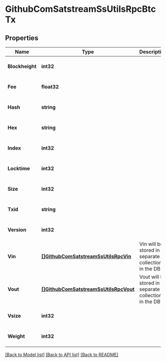 # GithubComSatstreamSsUtilsRpcBtcTx

## Properties
Name | Type | Description | Notes
------------ | ------------- | ------------- | -------------
**Blockheight** | **int32** |  | [optional] [default to null]
**Fee** | **float32** |  | [optional] [default to null]
**Hash** | **string** |  | [optional] [default to null]
**Hex** | **string** |  | [optional] [default to null]
**Index** | **int32** |  | [optional] [default to null]
**Locktime** | **int32** |  | [optional] [default to null]
**Size** | **int32** |  | [optional] [default to null]
**Txid** | **string** |  | [optional] [default to null]
**Version** | **int32** |  | [optional] [default to null]
**Vin** | [**[]GithubComSatstreamSsUtilsRpcVin**](github_com_satstream_ss-utils_rpc.Vin.md) | Vin will be stored in a separate collection in the DB | [optional] [default to null]
**Vout** | [**[]GithubComSatstreamSsUtilsRpcVout**](github_com_satstream_ss-utils_rpc.Vout.md) | Vout will be stored in a separate collection in the DB | [optional] [default to null]
**Vsize** | **int32** |  | [optional] [default to null]
**Weight** | **int32** |  | [optional] [default to null]

[[Back to Model list]](../README.md#documentation-for-models) [[Back to API list]](../README.md#documentation-for-api-endpoints) [[Back to README]](../README.md)


